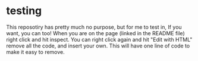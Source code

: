 # testing
This reposotiry has pretty much no purpose, but for me to test in, If you want, you can too! When you are on the page (linked in the README file) right click and hit inspect. You can right click again and hit "Edit with HTML" remove all the code, and insert your own. This will have one line of code to make it easy to remove.
